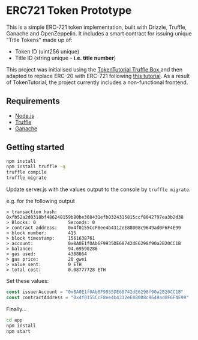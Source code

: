 # ERC721 Token Prototype

This is a simple ERC-721 token implementation, built with Drizzle, Truffle, Ganache and OpenZeppelin. It includes a smart contract for issuing unique "Title Tokens" made up of:

- Token ID (uint256 unique)
- Title ID (string unique - **i.e. title number**) 



This project was initialised using the [TokenTutorial Truffle Box ](https://truffleframework.com/tutorials/robust-smart-contracts-with-openzeppelin) and then adapted to replace ERC-20 with ERC-721 following [this tutorial](https://medium.com/coinmonks/exploring-non-fungible-token-with-zeppelin-library-erc721-399cb180cfaf). As a result of TokenTutorial, the project currently includes a non-functional frontend.

## Requirements

- [Node.js](https://nodejs.org/en/)
- [Truffle](https://truffleframework.com/truffle)
- [Ganache](https://truffleframework.com/ganache)

## Getting started

```bash
npm install
npm install truffle -g
truffle compile
truffle migrate
```

Update server.js with the values output to the console by `truffle migrate`.

e.g. for the following output
``` 
> transaction hash: 0xfb52a2d0318bf486248159b80be308431efb0324315815ccf8042797ea3b2d38
> Blocks: 0            Seconds: 0
> contract address:    0x4f0155CcF8ee4b4312eE88008c9649ad0F6F4E99
> block number:        415
> block timestamp:     1561638761
> account:             0x8A0E1f0Ab6F9935DE68742dE6298f90a2B20CC1B
> balance:             94.69590286
> gas used:            4388864
> gas price:           20 gwei
> value sent:          0 ETH
> total cost:          0.08777728 ETH 
```

Set these values:

```javascript
const issuerAccount = "0x8A0E1f0Ab6F9935DE68742dE6298f90a2B20CC1B"
const contractAddress = "0x4f0155CcF8ee4b4312eE88008c9649ad0F6F4E99"
```

Finally...

```bash
cd app 
npm install
npm start
```
